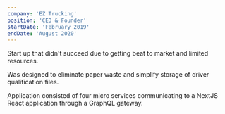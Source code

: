 ```yaml
---
company: 'EZ Trucking'
position: 'CEO & Founder'
startDate: 'February 2019'
endDate: 'August 2020'
---
```


Start up that didn't succeed due to getting beat to market and limited resources.

Was designed to eliminate paper waste and simplify storage of driver qualification files.

Application consisted of four micro services communicating to a NextJS React application through a GraphQL gateway.
